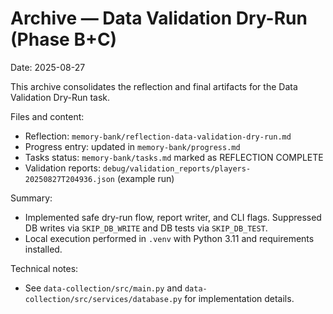 # Archive — Data Validation Dry-Run (Phase B+C)

Date: 2025-08-27

This archive consolidates the reflection and final artifacts for the Data Validation Dry-Run task.

Files and content:
- Reflection: `memory-bank/reflection-data-validation-dry-run.md`
- Progress entry: updated in `memory-bank/progress.md`
- Tasks status: `memory-bank/tasks.md` marked as REFLECTION COMPLETE
- Validation reports: `debug/validation_reports/players-20250827T204936.json` (example run)

Summary:
- Implemented safe dry-run flow, report writer, and CLI flags. Suppressed DB writes via `SKIP_DB_WRITE` and DB tests via `SKIP_DB_TEST`.
- Local execution performed in `.venv` with Python 3.11 and requirements installed.

Technical notes:
- See `data-collection/src/main.py` and `data-collection/src/services/database.py` for implementation details.

